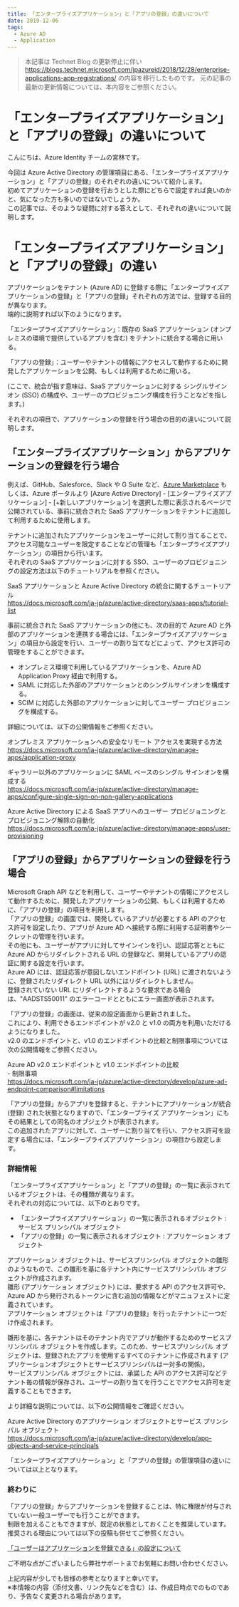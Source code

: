 ```yaml
---
title: 「エンタープライズアプリケーション」と「アプリの登録」の違いについて
date: 2019-12-06
tags:
  - Azure AD
  - Application
---
```


> 本記事は Technet Blog の更新停止に伴い https://blogs.technet.microsoft.com/jpazureid/2018/12/28/enterprise-applications-app-registrations/ の内容を移行したものです。
> 元の記事の最新の更新情報については、本内容をご参照ください。

# 「エンタープライズアプリケーション」と「アプリの登録」の違いについて

こんにちは、Azure Identity チームの宮林です。

今回は Azure Active Directory の管理項目にある、「エンタープライズアプリケーション」と「アプリの登録」のそれぞれの違いについて紹介します。  
初めてアプリケーションの登録を行おうとした際にどちらで設定すれば良いのかと、気になった方も多いのではないでしょうか。  
この記事では、そのような疑問に対する答えとして、それぞれの違いについて説明します。

# 「エンタープライズアプリケーション」と「アプリの登録」の違い

アプリケーションをテナント (Azure AD) に登録する際に「エンタープライズアプリケーションの登録」と「アプリの登録」それぞれの方法では、登録する目的が異なります。  
端的に説明すれば以下のようになります。

「エンタープライズアプリケーション」：既存の SaaS アプリケーション (オンプレミスの環境で提供しているアプリを含む) をテナントに統合する場合に用いる。

「アプリの登録」：ユーザーやテナントの情報にアクセスして動作するために開発したアプリケーションを公開、もしくは利用するために用いる。

(ここで、統合が指す意味は、SaaS アプリケーションに対する シングルサインオン (SSO) の構成や、ユーザーのプロビジョニング構成を行うことなどを指します。)

それぞれの項目で、アプリケーションの登録を行う場合の目的の違いについて説明します。

## 「エンタープライズアプリケーション」からアプリケーションの登録を行う場合
<!-- textlint-disable -->
例えば、GitHub、Salesforce、Slack や G Suite など、[Azure Marketplace](https://azuremarketplace.microsoft.com/ja-jp) もしくは、Azure ポータルより [Azure Active Directory] - [エンタープライズアプリケーション] - [+新しいアプリケーション] を選択した際に表示されるページで公開されている、事前に統合された SaaS アプリケーションをテナントに追加して利用するために使用します。  
<!-- textlint-enable -->
テナントに追加されたアプリケーションをユーザーに対して割り当てることで、アクセス可能なユーザーを限定することなどの管理も「エンタープライズアプリケーション」の項目から行います。  
それぞれの SaaS アプリケーションに対する SSO、ユーザーのプロビジョニングの設定方法は以下のチュートリアルを参照ください。

SaaS アプリケーションと Azure Active Directory の統合に関するチュートリアル  
https://docs.microsoft.com/ja-jp/azure/active-directory/saas-apps/tutorial-list

事前に統合された SaaS アプリケーションの他にも、次の目的で Azure AD と外部のアプリケーションを連携する場合には、「エンタープライズアプリケーション」の項目から設定を行い、ユーザーの割り当てなどによって、アクセス許可の管理をすることができます。

 - オンプレミス環境で利用しているアプリケーションを、Azure AD Application Proxy 経由で利用する。
 - SAML に対応した外部のアプリケーションとのシングルサインオンを構成する。
 - SCIM に対応した外部のアプリケーションに対してユーザー プロビジョニングを構成する。

詳細については、以下の公開情報をご参照ください。

オンプレミス アプリケーションへの安全なリモート アクセスを実現する方法  
https://docs.microsoft.com/ja-jp/azure/active-directory/manage-apps/application-proxy

ギャラリー以外のアプリケーションに SAML ベースのシングル サインオンを構成する  
https://docs.microsoft.com/ja-jp/azure/active-directory/manage-apps/configure-single-sign-on-non-gallery-applications

Azure Active Directory による SaaS アプリへのユーザー プロビジョニングとプロビジョニング解除の自動化  
https://docs.microsoft.com/ja-jp/azure/active-directory/manage-apps/user-provisioning

## 「アプリの登録」からアプリケーションの登録を行う場合
Microsoft Graph API などを利用して、ユーザーやテナントの情報にアクセスして動作するために、開発したアプリケーションの公開、もしくは利用するために、「アプリの登録」の項目を利用します。  
「アプリの登録」の画面では、開発しているアプリが必要とする API のアクセス許可を設定したり、アプリが Azure AD へ接続する際に利用する証明書やシークレットの管理を行います。  
その他にも、ユーザーがアプリに対してサインインを行い、認証応答とともに Azure AD からリダイレクトされる URL の登録など、開発しているアプリの認証に関する設定を行います。  
Azure AD には、認証応答が意図しないエンドポイント (URL) に渡されないように、登録されたリダイレクト URL 以外にはリダイレクトしません。  
登録されていない URL にリダイレクトするような要求である場合は、"AADSTS50011" のエラーコードとともにエラー画面が表示されます。


「アプリの登録」の画面は、従来の設定画面から更新されました。  
これにより、利用できるエンドポイントが v2.0 と v1.0 の両方を利用いただけるようになりました。  
v2.0 のエンドポイントと、v1.0 のエンドポイントの比較と制限事項については次の公開情報をご参照ください。

Azure AD v2.0 エンドポイントと v1.0 エンドポイントの比較  
\- 制限事項  
https://docs.microsoft.com/ja-jp/azure/active-directory/develop/azure-ad-endpoint-comparison#limitations

「アプリの登録」からアプリを登録すると、テナントにアプリケーションが統合 (登録) された状態となりますので、「エンタープライズ アプリケーション」にもその結果としての同名のオブジェクトが表示されます。  
この追加されたアプリに対して、ユーザーに割り当てを行い、アクセス許可を設定する場合には、「エンタープライズアプリケーション」の項目から設定します。

### 詳細情報

「エンタープライズアプリケーション」と「アプリの登録」の一覧に表示されているオブジェクトは、その種類が異なります。  
それぞれの対応については、以下のとおりです。

 - 「エンタープライズアプリケーション」の一覧に表示されるオブジェクト : サービス プリンシパル オブジェクト
 - 「アプリの登録」の一覧に表示されるオブジェクト : アプリケーション オブジェクト

アプリケーション オブジェクトは、サービスプリンシパル オブジェクトの雛形のようなもので、この雛形を基に各テナント内にサービスプリンシパル オブジェクトが作成されます。  
雛形 (アプリケーション オブジェクト) には、要求する API のアクセス許可や、Azure AD から発行されるトークンに含む追加の情報などがマニュフェストに定義されています。  
アプリケーション オブジェクトは「アプリの登録」を行ったテナントに一つだけ作成されます。

雛形を基に、各テナントはそのテナント内でアプリが動作するためのサービスプリンシパル オブジェクトを作成します。このため、サービスプリンシパル オブジェクトは、登録されたアプリを使用するすべてのテナントに作成されます (アプリケーションオブジェクトとサービスプリンシパルは一対多の関係)。  
サービスプリンシパル オブジェクトには、承諾した API のアクセス許可などテナント毎の情報が保存され、ユーザーの割り当てを行うことでアクセス許可を定義することもできます。


より詳細な説明については、以下の公開情報をご確認ください。

Azure Active Directory のアプリケーション オブジェクトとサービス プリンシパル オブジェクト  
https://docs.microsoft.com/ja-jp/azure/active-directory/develop/app-objects-and-service-principals

「エンタープライズアプリケーション」と「アプリの登録」の管理項目の違いについては以上となります。

### 終わりに
「アプリの登録」からアプリケーションを登録することは、特に権限が付与されていない一般ユーザーでも行うことができます。  
制限を加えることもできますが、既定の状態としておくことを推奨しています。推奨される理由については以下の投稿も併せてご参照ください。

[「ユーザーはアプリケーションを登録できる」の設定について](../azure-active-directory/users-can-register-applications.md)  

ご不明な点がございましたら弊社サポートまでお気軽にお問い合わせください。

上記内容が少しでも皆様の参考となりますと幸いです。  
※本情報の内容（添付文書、リンク先などを含む）は、作成日時点でのものであり、予告なく変更される場合があります。
